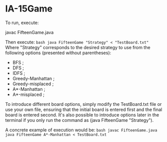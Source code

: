 # IA-15Game

To run, execute:

  javac FifteenGame.java

Then execute:
    ```bash
    java FifteenGame "Strategy" < "TestBoard.txt"
    ``` 
Where "Strategy" corresponds to the desired strategy to use from the following options (presented without parentheses):

  - BFS ;
  - DFS ;
  - IDFS ;
  - Greedy-Manhattan ;
  - Greedy-misplaced ;
  - A*-Manhattan ;  
  - A*-misplaced ;
  
 To introduce different board options, simply modify the TestBoard.txt file or use your own file, ensuring that the initial board is entered first and the final board is entered second. It's also possible to introduce options later in the terminal if you only run the command as (java FifteenGame "Strategy").
 
 A concrete example of execution would be:
    ```bash
    javac FifteenGame.java 
    java FifteenGame A*-Manhattan < TestBoard.txt
    ```